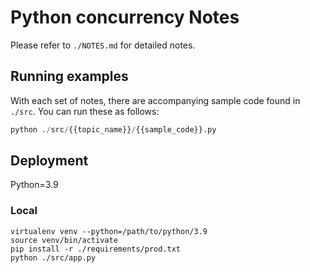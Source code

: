 # Python concurrency Notes

Please refer to `./NOTES.md` for detailed notes.

## Running examples

With each set of notes, there are accompanying sample code found in `./src`.
You can run these as follows:
```py
python ./src/{{topic_name}}/{{sample_code}}.py
```

## Deployment
Python=3.9

### Local
```
virtualenv venv --python=/path/to/python/3.9
source venv/bin/activate
pip install -r ./requirements/prod.txt
python ./src/app.py
```
